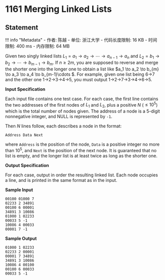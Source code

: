 
# 1161 Merging Linked Lists

## Statement

!!! info "Metadata"
    - 作者: 陈越
    - 单位: 浙江大学
    - 代码长度限制: 16 KB
    - 时间限制: 400 ms
    - 内存限制: 64 MB

Given two singly linked lists $L_1 = a_1 \to a_2\to \cdots \to a_{n-1}\to a_n$ and $L_2 = b_1 \to b_2\to \cdots \to b_{m-1}\to b_m$.  If $n\ge 2m$, you are supposed to reverse and merge the shorter one into the longer one to obtain a list like $a_1 \to a_2 \to b_{m} \to a_3 \to a_4 \to b_{m-1}\cdots $. For example, given one list being 6→7 and the other one 1→2→3→4→5, you must output 1→2→7→3→4→6→5.

**Input Specification**

Each input file contains one test case. For each case, the first line contains the two addresses of the first nodes of $L_1$ and $L_2$, plus a positive $N$ ($\le 10^5$) which is the total number of nodes given. The address of a node is a 5-digit nonnegative integer, and NULL is represented by `-1`.

Then $N$ lines follow, each describes a node in the format:
```
Address Data Next
```
where `Address` is the position of the node, `Data` is a positive integer no more than $10^5$, and `Next` is the position of the next node. It is guaranteed that no list is empty, and the longer list is at least twice as long as the shorter one.

**Output Specification**

For each case, output in order the resulting linked list. Each node occupies a line, and is printed in the same format as in the input.

**Sample Input**
```plaintext
00100 01000 7
02233 2 34891
00100 6 00001
34891 3 10086
01000 1 02233
00033 5 -1
10086 4 00033
00001 7 -1
```

**Sample Output**
```plaintext
01000 1 02233
02233 2 00001
00001 7 34891
34891 3 10086
10086 4 00100
00100 6 00033
00033 5 -1
```

